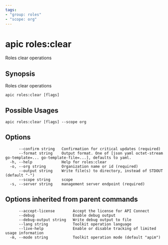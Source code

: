 ```yaml
---
tags:
- "group: roles"
- "scope: org"
---
```

# apic roles:clear

Roles clear operations

## Synopsis

Roles clear operations

```
apic roles:clear [flags]
```

## Possible Usages

```
apic roles:clear [flags] --scope org
```

## Options

```
      --confirm string   Confirmation for critical updates (required)
      --format string    Output format. One of [json yaml octet-stream go-template=... go-template-file=...], defaults to yaml.
  -h, --help             Help for roles:clear
  -o, --org string       Organization name or id (required)
      --output string    Write file(s) to directory, instead of STDOUT (default "-")
      --scope string     scope
  -s, --server string    management server endpoint (required)
```

## Options inherited from parent commands

```
      --accept-license        Accept the license for API Connect
      --debug                 Enable debug output
      --debug-output string   Write debug output to file
      --lang string           Toolkit operation language
      --live-help             Enable or disable tracking of limited usage information
  -m, --mode string           Toolkit operation mode (default "apim")
```
